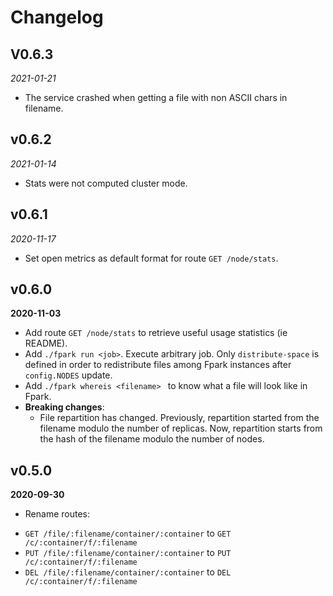 # Changelog

## V0.6.3
*2021-01-21*
  - The service crashed when getting a file with non ASCII chars in filename.

## v0.6.2
*2021-01-14*
  - Stats were not computed cluster mode.

## v0.6.1
*2020-11-17*
  - Set open metrics as default format for route `GET /node/stats`.

## v0.6.0
**2020-11-03**
  - Add route `GET /node/stats` to retrieve useful usage statistics (ie README).
  - Add `./fpark run <job>`. Execute arbitrary job. Only `distribute-space` is defined in order to redistribute files among Fpark instances after `config.NODES` update.
  - Add `./fpark whereis <filename> ` to know what a file will look like in Fpark.
  - **Breaking changes**:
    - File repartition has changed. Previously, repartition started from the filename modulo the number of replicas. Now, repartition starts from the hash of the filename modulo the number of nodes.

## v0.5.0
**2020-09-30**
 - Rename routes:
  + `GET /file/:filename/container/:container` to `GET /c/:container/f/:filename`
  + `PUT /file/:filename/container/:container` to `PUT /c/:container/f/:filename`
  + `DEL /file/:filename/container/:container` to `DEL /c/:container/f/:filename`
